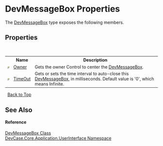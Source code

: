 # DevMessageBox Properties
 

The <a href="T_DevCase_Core_Application_UserInterface_DevMessageBox">DevMessageBox</a> type exposes the following members.


## Properties
&nbsp;<table><tr><th></th><th>Name</th><th>Description</th></tr><tr><td>![Public property](media/pubproperty.gif "Public property")</td><td><a href="P_DevCase_Core_Application_UserInterface_DevMessageBox_Owner">Owner</a></td><td>
Gets the owner Control to center the <a href="T_DevCase_Core_Application_UserInterface_DevMessageBox">DevMessageBox</a>.</td></tr><tr><td>![Public property](media/pubproperty.gif "Public property")</td><td><a href="P_DevCase_Core_Application_UserInterface_DevMessageBox_TimeOut">TimeOut</a></td><td>
Gets or sets the time interval to auto-close this <a href="T_DevCase_Core_Application_UserInterface_DevMessageBox">DevMessageBox</a>, in milliseconds. Default value is '0', which means Infinite.</td></tr></table>&nbsp;
<a href="#devmessagebox-properties">Back to Top</a>

## See Also


#### Reference
<a href="T_DevCase_Core_Application_UserInterface_DevMessageBox">DevMessageBox Class</a><br /><a href="N_DevCase_Core_Application_UserInterface">DevCase.Core.Application.UserInterface Namespace</a><br />